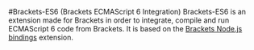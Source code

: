 #Brackets-ES6 (Brackets ECMAScript 6 Integration)
Brackets-ES6 is an extension made for Brackets in order to integrate, compile and run ECMAScript 6 code from Brackets. It is based on the [Brackets Node.js bindings](https://github.com/Acconut/brackets-nodejs) extension.

